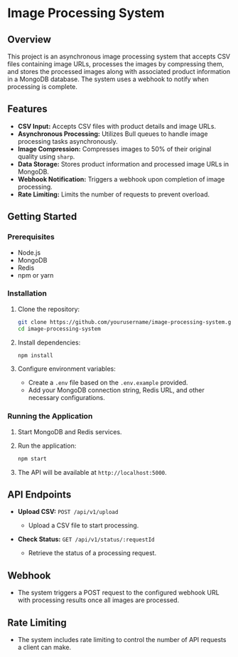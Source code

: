 # Image Processing System

## Overview

This project is an asynchronous image processing system that accepts CSV files containing image URLs, processes the images by compressing them, and stores the processed images along with associated product information in a MongoDB database. The system uses a webhook to notify when processing is complete.

## Features

- **CSV Input:** Accepts CSV files with product details and image URLs.
- **Asynchronous Processing:** Utilizes Bull queues to handle image processing tasks asynchronously.
- **Image Compression:** Compresses images to 50% of their original quality using `sharp`.
- **Data Storage:** Stores product information and processed image URLs in MongoDB.
- **Webhook Notification:** Triggers a webhook upon completion of image processing.
- **Rate Limiting:** Limits the number of requests to prevent overload.

## Getting Started

### Prerequisites

- Node.js
- MongoDB
- Redis
- npm or yarn

### Installation

1. Clone the repository:

    ```bash
    git clone https://github.com/yourusername/image-processing-system.git
    cd image-processing-system
    ```

2. Install dependencies:

    ```bash
    npm install
    ```

3. Configure environment variables:
    - Create a `.env` file based on the `.env.example` provided.
    - Add your MongoDB connection string, Redis URL, and other necessary configurations.

### Running the Application

1. Start MongoDB and Redis services.

2. Run the application:

    ```bash
    npm start
    ```

3. The API will be available at `http://localhost:5000`.

## API Endpoints

- **Upload CSV:** `POST /api/v1/upload`
    - Upload a CSV file to start processing.

- **Check Status:** `GET /api/v1/status/:requestId`
    - Retrieve the status of a processing request.

## Webhook

- The system triggers a POST request to the configured webhook URL with processing results once all images are processed.

## Rate Limiting

- The system includes rate limiting to control the number of API requests a client can make.
